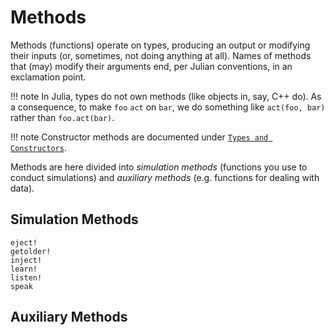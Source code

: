 # Methods

Methods (functions) operate on types, producing an output or modifying their inputs (or, sometimes, not doing anything at all). Names of methods that (may) modify their arguments end, per Julian conventions, in an exclamation point.

!!! note
    In Julia, types do not own methods (like objects in, say, C++ do). As a consequence, to make `foo` `act` on `bar`, we do something like `act(foo, bar)` rather than `foo.act(bar)`.

!!! note
    Constructor methods are documented under [`Types and Constructors`](@ref).

Methods are here divided into *simulation methods* (functions you use to conduct simulations) and *auxiliary methods* (e.g. functions for dealing with data).


## Simulation Methods

```@docs
eject!
getolder!
inject!
learn!
listen!
speak
```

## Auxiliary Methods
